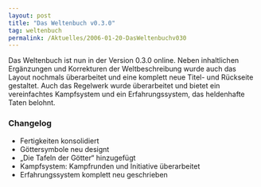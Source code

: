 ```yaml
---
layout: post
title: "Das Weltenbuch v0.3.0"
tag: weltenbuch
permalink: /Aktuelles/2006-01-20-DasWeltenbuchv030
---
```


<p>Das Weltenbuch ist nun in der Version 0.3.0 online. Neben inhaltlichen Erg&auml;nzungen und Korrekturen der Weltbeschreibung wurde auch das Layout nochmals &uuml;berarbeitet und eine komplett neue Titel- und R&uuml;ckseite gestaltet. Auch das Regelwerk wurde &uuml;berarbeitet und bietet ein vereinfachtes Kampfsystem und ein Erfahrungssystem, das heldenhafte Taten belohnt.</p>
<h3>Changelog</h3>
<ul>
<li>Fertigkeiten konsolidiert</li>
<li>G&ouml;ttersymbole neu designt</li>
<li>&bdquo;Die Tafeln der G&ouml;tter&ldquo; hinzugef&uuml;gt</li>
<li>Kampfsystem: Kampfrunden und Initiative &uuml;berarbeitet</li>
<li>Erfahrungssystem komplett neu geschrieben</li>
</ul>

